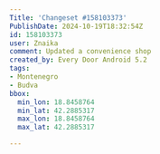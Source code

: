```yaml
---
Title: 'Changeset #158103373'
PublishDate: 2024-10-19T18:32:54Z
id: 158103373
user: Znaika
comment: Updated a convenience shop
created_by: Every Door Android 5.2
tags:
- Montenegro
- Budva
bbox:
  min_lon: 18.8458764
  min_lat: 42.2885317
  max_lon: 18.8458764
  max_lat: 42.2885317

---
```

